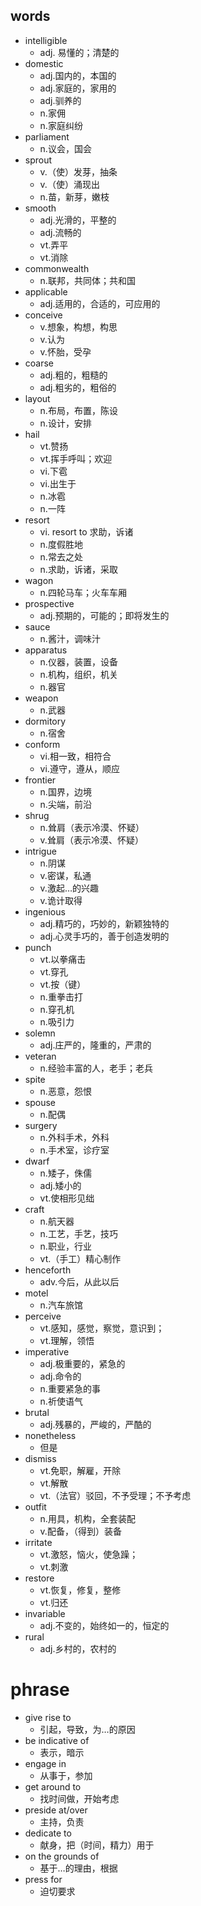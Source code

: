 ## words

- intelligible
  - adj. 易懂的；清楚的
- domestic
  - adj.国内的，本国的
  - adj.家庭的，家用的
  - adj.驯养的
  - n.家佣
  - n.家庭纠纷
- parliament
  - n.议会，国会
- sprout
  - v.（使）发芽，抽条
  - v.（使）涌现出
  - n.苗，新芽，嫩枝
- smooth
  - adj.光滑的，平整的
  - adj.流畅的
  - vt.弄平
  - vt.消除
- commonwealth
  - n.联邦，共同体；共和国
- applicable
  - adj.适用的，合适的，可应用的
- conceive
  - v.想象，构想，构思
  - v.认为
  - v.怀胎，受孕
- coarse
  - adj.粗的，粗糙的
  - adj.粗劣的，粗俗的
- layout
  - n.布局，布置，陈设
  - n.设计，安排
- hail
  - vt.赞扬
  - vt.挥手呼叫；欢迎
  - vi.下雹
  - vi.出生于
  - n.冰雹
  - n.一阵
- resort
  - vi. resort to 求助，诉诸
  - n.度假胜地
  - n.常去之处
  - n.求助，诉诸，采取
- wagon
  - n.四轮马车；火车车厢
- prospective
  - adj.预期的，可能的；即将发生的
- sauce
  - n.酱汁，调味汁
- apparatus
  - n.仪器，装置，设备
  - n.机构，组织，机关
  - n.器官
- weapon
  - n.武器
- dormitory
  - n.宿舍
- conform
  - vi.相一致，相符合
  - vi.遵守，遵从，顺应
- frontier
  - n.国界，边境
  - n.尖端，前沿
- shrug
  - n.耸肩（表示冷漠、怀疑）
  - v.耸肩（表示冷漠、怀疑）
- intrigue
  - n.阴谋
  - v.密谋，私通
  - v.激起…的兴趣
  - v.诡计取得
- ingenious
  - adj.精巧的，巧妙的，新颖独特的
  - adj.心灵手巧的，善于创造发明的
- punch
  - vt.以拳痛击
  - vt.穿孔
  - vt.按（键）
  - n.重拳击打
  - n.穿孔机
  - n.吸引力
- solemn
  - adj.庄严的，隆重的，严肃的
- veteran
  - n.经验丰富的人，老手；老兵
- spite
  - n.恶意，怨恨
- spouse
  - n.配偶
- surgery
  - n.外科手术，外科
  - n.手术室，诊疗室
- dwarf
  - n.矮子，侏儒
  - adj.矮小的
  - vt.使相形见绌
- craft
  - n.航天器
  - n.工艺，手艺，技巧
  - n.职业，行业
  - vt.（手工）精心制作
- henceforth
  - adv.今后，从此以后
- motel
  - n.汽车旅馆
- perceive
  - vt.感知，感觉，察觉，意识到；
  - vt.理解，领悟
- imperative
  - adj.极重要的，紧急的
  - adj.命令的
  - n.重要紧急的事
  - n.祈使语气
- brutal
  - adj.残暴的，严峻的，严酷的
- nonetheless
  - 但是
- dismiss
  - vt.免职，解雇，开除
  - vt.解散
  - vt.（法官）驳回，不予受理；不予考虑
- outfit
  - n.用具，机构，全套装配
  - v.配备，（得到）装备
- irritate
  - vt.激怒，恼火，使急躁；
  - vt.刺激
- restore
  - vt.恢复，修复，整修
  - vt.归还
- invariable
  - adj.不变的，始终如一的，恒定的
- rural
  - adj.乡村的，农村的

# phrase

- give rise to
  - 引起，导致，为…的原因
- be indicative of
  - 表示，暗示
- engage in
  - 从事于，参加
- get around to
  - 找时间做，开始考虑
- preside at/over
  - 主持，负责
- dedicate to
  - 献身，把（时间，精力）用于
- on the grounds of
  - 基于…的理由，根据
- press for
  - 迫切要求